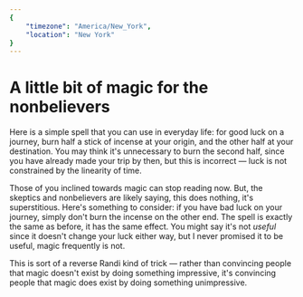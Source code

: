 ```yaml
---
{
	"timezone": "America/New_York",
	"location": "New York"
}
---
```

# A little bit of magic for the nonbelievers

Here is a simple spell that you can use in everyday life: for good luck on a journey, burn half a stick of incense at your origin, and the other half at your destination. You may think it's unnecessary to burn the second half, since you have already made your trip by then, but this is incorrect — luck is not constrained by the linearity of time.

Those of you inclined towards magic can stop reading now. But, the skeptics and nonbelievers are likely saying, this does nothing, it's superstitious. Here's something to consider: if you have bad luck on your journey, simply don't burn the incense on the other end. The spell is exactly the same as before, it has the same effect. You might say it's not *useful* since it doesn't change your luck either way, but I never promised it to be useful, magic frequently is not.

This is sort of a reverse Randi kind of trick — rather than convincing people that magic doesn't exist by doing something impressive, it's convincing people that magic does exist by doing something unimpressive.
